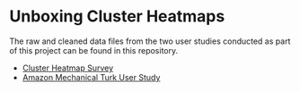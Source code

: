 Unboxing Cluster Heatmaps
=========================

The raw and cleaned data files from the two user studies conducted as part of this project can be found in this repository.

- [Cluster Heatmap Survey](survey/)
- [Amazon Mechanical Turk User Study](mturk/)
